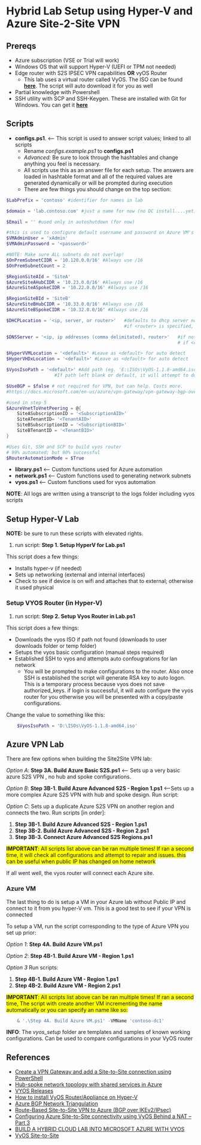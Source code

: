 # Hybrid Lab Setup using Hyper-V and Azure Site-2-Site VPN

## Prereqs

- Azure subscription (VSE or Trial will work)
- Windows OS that will support Hyper-V (UEFI or TPM not needed)
- Edge router with S2S IPSEC VPN capabilities __OR__ vyOS Router
  - This lab uses a virtual router called VyOS. The ISO can be found [**here**](https://s3.amazonaws.com/s3-us.vyos.io/vyos-1.1.8-amd64.iso). The script will auto download it for you as well
- Partial knowledge with Powershell
- SSH utility with SCP and SSH-Keygen. These are installed with Git for Windows. You can get it [**here**](https://git-scm.com/downloads)

## Scripts

- **configs.ps1**. <-- This script is used to answer script values; linked to all scripts
  - Rename _configs.example.ps1_ to **configs.ps1**
  - _Advanced:_ Be sure to look through the hashtables and change anything you feel is necessary.
  - All scripts use this as an answer file for each setup. The answers are loaded in hashtable format and all of the required values are generated dynamically or will be prompted during execution
  - There are few things you should change on the top section:

```powershell
$LabPrefix = 'contoso' #identifier for names in lab

$domain = 'lab.contoso.com' #just a name for now (no DC install....yet)

$Email = '' #used only in autoshutdown (for now)

#this is used to configure default username and password on Azure VM's
$VMAdminUser = 'xAdmin'
$VMAdminPassword = '<password>'

#NOTE: Make sure ALL subnets do not overlap!
$OnPremSubnetCIDR = '10.120.0.0/16' #Always use /16
$OnPremSubnetCount = 2

$RegionSiteAId = 'SiteA'
$AzureSiteAHubCIDR = '10.23.0.0/16' #Always use /16
$AzureSiteASpokeCIDR = '10.22.0.0/16' #Always use /16

$RegionSiteBId = 'SiteB'
$AzureSiteBHubCIDR = '10.33.0.0/16' #Always use /16
$AzureSiteBSpokeCIDR = '10.32.0.0/16' #Always use /16

$DHCPLocation = '<ip, server, or router>'   #defaults to dhcp server not on router; assumes dhcp is on a server
                                            #if <router> is specified, dhcp server will be enabled but a full DHCP scope will be built for each subnets automatically (eg. 10.22.1.1-10.22.1.255)

$DNSServer = '<ip, ip addresses (comma delimitated), router>'   #if not specified; defaults to fourth IP in spoke subnet scope (eg. 10.22.1.4). This would be Azure's first available ip for VM
                                                                # if <router> is specified; google ip 8.8.8.8 will be used since no dns server exist on router

$HyperVVMLocation = '<default>' #Leave as <default> for auto detect
$HyperVHDxLocation = '<default>' #Leave as <default> for auto detect

$VyosIsoPath = '<default>' #Add path (eg. 'E:\ISOs\VyOS-1.1.8-amd64.iso') or use <latest> to get the latest vyos ISO (this is still in BETA)
                  #If path left blank or default, it will attempt to download the supported versions (1.1.8)

$UseBGP = $false # not required for VPN, but can help. Costs more.
#https://docs.microsoft.com/en-us/azure/vpn-gateway/vpn-gateway-bgp-overview

#used in step 5
$AzureVnetToVnetPeering = @{
    SiteASubscriptionID = '<SubscriptionAID>'
    SiteATenantID= '<TenantAID>'
    SiteBSubscriptionID = '<SubscriptionBID>'
    SiteBTenantID = '<TenantBID>'
}

#Uses Git, SSH and SCP to build vyos router
# 99% automated; but 90% successful
$RouterAutomationMode = $True
```

- **library.ps1** <-- Custom functions used for Azure automation
- **network.ps1** <-- Custom functions used to generating network subnets
- **vyos.ps1** <-- Custom functions used for vyos automation

**NOTE**: All logs are written using a transcript to the logs folder including vyos scripts

## Setup Hyper-V Lab

**NOTE:** be sure to run these scripts with elevated rights.

1. run script: **Step 1. Setup HyperV for Lab.ps1**

This script does a few things:
- Installs hyper-v (if needed)
- Sets up networking (external and internal interfaces)
- Check to see if device is on wifi and attaches that to external; otherwise it used physical

### Setup VYOS Router (in Hyper-V)

1. run script: **Step 2. Setup Vyos Router in Lab.ps1**

This script does a few things:
- Downloads the vyos ISO if path not found (downloads to user downloads folder or temp folder)
- Setups the vyos basic configuration (manual steps required)
- Established SSH to vyos and attempts auto confougrations for lan network
  - You will be prompted to make configurations to the router. Also once SSH is established the script will generate RSA key to auto logon.
   This is a temporary process because vyos does not save authorized_keys. if login is successful, it will auto configure the vyos router for you otherwise you will be presented with a copy/paste configurations.

Change the value to something like this:
```powershell
	$VyosIsoPath = 'D:\ISOs\VyOS-1.1.8-amd64.iso'
```

## Azure VPN Lab
There are few options when building the Site2Site VPN lab:

  _Option A_: **Step 3A. Build Azure Basic S2S.ps1** <-- Sets up a very basic azure S2S VPN , no hub and spoke configurations.

  _Option B_: **Step 3B-1. Build Azure Advanced S2S - Region 1.ps1** <--Sets up a more complex Azure S2S VPN with hub and spoke design. Run script:

  _Option C_: Sets up a duplicate Azure S2S VPN on another region and connects the two. Run scripts [in order]:

1. **Step 3B-1. Build Azure Advanced S2S - Region 1.ps1**
2. **Step 3B-2. Build Azure Advanced S2S - Region 2.ps1**
3. **Step 3B-3. Connect Azure Advanced S2S Regions.ps1**

<span style="background-color:Yellow;">**IMPORTANT**: All scripts list above can be ran multiple times! If ran a second time, it will check all configurations and attempt to repair and issues. this can be useful when public IP has changed on home network</span>

If all went well, the vyos router will connect each Azure site.
### Azure VM

The last thing to do is setup a VM in your Azure lab without Public IP and connect to it from you hyper-V vm. This is a good test to see if your VPN is connected

To setup a VM, run the script corresponding to the type of Azure VPN you set up prior:


  _Option 1_: **Step 4A. Build Azure VM.ps1**

  _Option 2_: **Step 4B-1. Build Azure VM - Region 1.ps1**

  _Option 3_ Run scripts:

1. **Step 4B-1. Build Azure VM - Region 1.ps1**
2. **Step 4B-2. Build Azure VM - Region 2.ps1**

<span style="background-color:Yellow;">**IMPORTANT**: All scripts list above can be ran multiple times! If ran a second time, The script with create another VM incrementing the name automatically or you can specify an name like so:</span>
```powershell
	& '.\Step 4A. Build Azure VM.ps1' -VMName 'contoso-dc1'
```

**INFO**: The _vyos_setup_ folder are templates and samples of known working configurations. Can be used to compare configurations in your VyOS router

## References

- [Create a VPN Gateway and add a Site-to-Site connection using PowerShell](https://docs.microsoft.com/en-us/azure/vpn-gateway/scripts/vpn-gateway-sample-site-to-site-powershell)
- [Hub-spoke network topology with shared services in Azure](https://docs.microsoft.com/en-us/azure/architecture/reference-architectures/hybrid-networking/shared-services)
- [VYOS Releases](http://packages.vyos.net/iso/release/)
- [How to install VyOS Router/Appliance on Hyper-V](http://luisrato.azurewebsites.net/2014/06/17/)
- [Azure BGP Network Triangulation](https://azure-in-action.blog/2017/01/04/azure-bgp-network-triangulation-from-home/)
- [Route-Based Site-to-Site VPN to Azure (BGP over IKEv2/IPsec)](https://vyos.readthedocs.io/en/latest/appendix/examples/azure-vpn-bgp.html)
- [Configuring Azure Site-to-Site connectivity using VyOS Behind a NAT – Part 3](http://www.lewisroberts.com/2015/07/17/configuring-azure-site-to-site-connectivity-using-vyos-behind-a-nat-part-3/)
 - [BUILD A HYBRID CLOUD LAB INTO MICROSOFT AZURE WITH VYOS](https://bretty.me.uk/build-a-hybrid-cloud-lab-into-microsoft-azure-with-vyos/)
 - [VyOS Site-to-Site](https://vyos.readthedocs.io/en/latest/vpn/site2site_ipsec.html)
